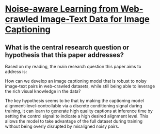 # [Noise-aware Learning from Web-crawled Image-Text Data for Image   Captioning](https://arxiv.org/abs/2212.13563)

## What is the central research question or hypothesis that this paper addresses?

 Based on my reading, the main research question this paper aims to address is:

How can we develop an image captioning model that is robust to noisy image-text pairs in web-crawled datasets, while still being able to leverage the rich visual knowledge in the data? 

The key hypothesis seems to be that by making the captioning model alignment-level-controllable via a discrete conditioning signal during training, it can learn to generate high quality captions at inference time by setting the control signal to indicate a high desired alignment level. This allows the model to take advantage of the full dataset during training without being overly disrupted by misaligned noisy pairs.
